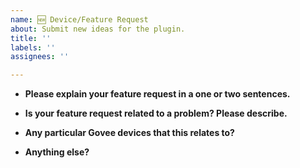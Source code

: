 ```yaml
---
name: 🆕 Device/Feature Request
about: Submit new ideas for the plugin.
title: ''
labels: ''
assignees: ''

---
```


<!-- PLEASE READ BEFORE REQUESTING A NEW DEVICE
   → The plugin currently supports ALL Govee models that the API permits.
   → Unless there is an update to the API, no new models can be supported.
-->

* **Please explain your feature request in a one or two sentences.**



* **Is your feature request related to a problem? Please describe.**



* **Any particular Govee devices that this relates to?**



* **Anything else?**


